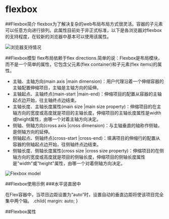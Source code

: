 # flexbox


##Flexbox简介
flexbox为了解决复杂的web布局布局方式很灵活。容器的子元素可以任意方向进行排列。此属性目前处于非正式标准，以下是各浏览器对flexbox的支持程度，在较新的浏览器中基本可以使用该属性。

![浏览器支持情况](https://sfault-image.b0.upaiyun.com/271/600/2716002657-56fde33ed34c2_articlex)

##Flexbox模型
flex布局依赖于flex directions.简单的说：Flexbox是布局模块，而不是一个简单的属性，它包含父元素(flex container)和子元素(flex items)的属性。

+ 主轴、主轴方向(main axis |main dimension)：用户代理沿着一个伸缩容器的主轴配置伸缩项目，主轴是主轴方向的延伸。
+ 主轴起点、主轴终点(main-start |main-end)：伸缩项目的配置从容器的主轴起点边开始，往主轴终点边结束。
+ 主轴长度、主轴长度属性(main size |main size property)：伸缩项目的在主轴方向的宽度或高度就是项目的主轴长度，伸缩项目的主轴长度属性是width或height属性，由哪一个对着主轴方向决定。
+ 侧轴、侧轴方向(cross axis |cross dimension)：与主轴垂直的轴称作侧轴，是侧轴方向的延伸。
+ 侧轴起点、侧轴终点(cross-start |cross-end)：填满项目的伸缩行的配置从容器的侧轴起点边开始，往侧轴终点边结束。
+ 侧轴长度、侧轴长度属性(cross size |cross size property)：伸缩项目的在侧轴方向的宽度或高度就是项目的侧轴长度，伸缩项目的侧轴长度属性是"width"或"height"属性，由哪一个对着侧轴方向决定。

![Flexbox model](https://segmentfault.com/image?src=http://img.blog.csdn.net/20150614222502311&objectId=1190000002910324&token=fa57b0c157bd4d74243425778f0b707e)

##Flexbox使用示例
###水平竖直居中

在Flex容器中，当项目边距设置为“auto”时，设置自动的垂直边距将使该项目完全集中两个轴。
		.child{
		margin: auto;
		}
		
##Flexbox属性
